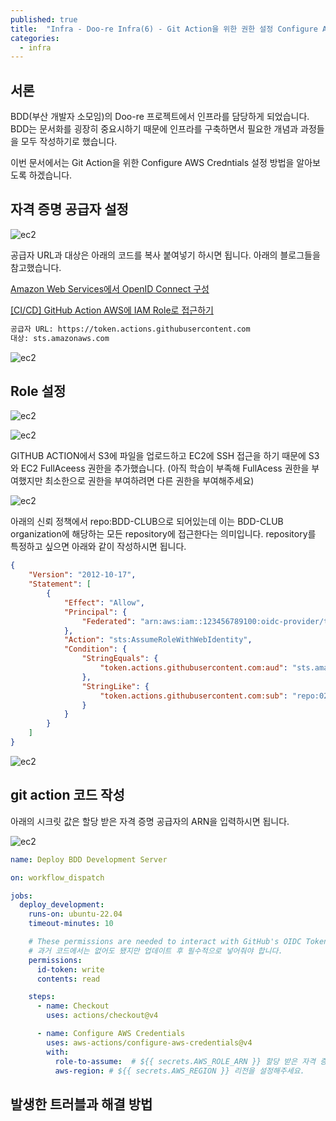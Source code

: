 ```yaml
---
published: true
title:  "Infra - Doo-re Infra(6) - Git Action을 위한 권한 설정 Configure AWS Credntials"
categories:
  - infra
---
```


## 서론

BDD(부산 개발자 소모임)의 Doo-re 프로젝트에서 인프라를 담당하게 되었습니다. BDD는 문서화를 굉장히 중요시하기 때문에 인프라를 구축하면서 필요한 개념과 과정들을 모두 작성하기로 했습니다.

이번 문서에서는 Git Action을 위한 Configure AWS Credntials 설정 방법을 알아보도록 하겠습니다.

## 자격 증명 공급자 설정

![ec2](https://github.com/02ggang9/02ggang9.github.io/blob/master/_posts/images/infra/infra6/credentials1.png?raw=true)

공급자 URL과 대상은 아래의 코드를 복사 붙여넣기 하시면 됩니다. 아래의 블로그들을 참고했습니다.

[Amazon Web Services에서 OpenID Connect 구성](https://docs.github.com/ko/enterprise-cloud@latest/actions/deployment/security-hardening-your-deployments/configuring-openid-connect-in-amazon-web-services)

[[CI/CD] GitHub Action AWS에 IAM Role로 접근하기](https://zerone-code.tistory.com/11)

~~~sh
공급자 URL: https://token.actions.githubusercontent.com
대상: sts.amazonaws.com
~~~

![ec2](https://github.com/02ggang9/02ggang9.github.io/blob/master/_posts/images/infra/infra6/credentials2.png?raw=true)

## Role 설정

![ec2](https://github.com/02ggang9/02ggang9.github.io/blob/master/_posts/images/infra/infra6/role1.png?raw=true)

![ec2](https://github.com/02ggang9/02ggang9.github.io/blob/master/_posts/images/infra/infra6/role2.png?raw=true)

GITHUB ACTION에서 S3에 파일을 업로드하고 EC2에 SSH 접근을 하기 때문에 S3와 EC2 FullAceess 권한을 추가했습니다. (아직 학습이 부족해 FullAcess 권한을 부여했지만 최소한으로 권한을 부여하려면 다른 권한을 부여해주세요)

![ec2](https://github.com/02ggang9/02ggang9.github.io/blob/master/_posts/images/infra/infra6/role3.png?raw=true)

아래의 신뢰 정책에서 repo:BDD-CLUB으로 되어있는데 이는 BDD-CLUB organization에 해당하는 모든 repository에 접근한다는 의미입니다. repository를 특정하고 싶으면 아래와 같이 작성하시면 됩니다.

~~~json
{
    "Version": "2012-10-17",
    "Statement": [
        {
            "Effect": "Allow",
            "Principal": {
                "Federated": "arn:aws:iam::123456789100:oidc-provider/token.actions.githubusercontent.com"
            },
            "Action": "sts:AssumeRoleWithWebIdentity",
            "Condition": {
                "StringEquals": {
                    "token.actions.githubusercontent.com:aud": "sts.amazonaws.com"
                },
                "StringLike": {
                    "token.actions.githubusercontent.com:sub": "repo:02ggang99/01-doo-re-back-action-practice:*" // Here!
                }
            }
        }
    ]
}
~~~

![ec2](https://github.com/02ggang9/02ggang9.github.io/blob/master/_posts/images/infra/infra6/role4.png?raw=true)

## git action 코드 작성

아래의 시크릿 값은 할당 받은 자격 증명 공급자의 ARN을 입력하시면 됩니다.

![ec2](https://github.com/02ggang9/02ggang9.github.io/blob/master/_posts/images/infra/infra6/role5.png?raw=true)

~~~yml
name: Deploy BDD Development Server

on: workflow_dispatch

jobs:
  deploy_development:
    runs-on: ubuntu-22.04
    timeout-minutes: 10

    # These permissions are needed to interact with GitHub's OIDC Token endpoint.
    # 과거 코드에서는 없어도 됐지만 업데이트 후 필수적으로 넣어줘야 합니다.
    permissions:
      id-token: write
      contents: read

    steps:
      - name: Checkout
        uses: actions/checkout@v4

      - name: Configure AWS Credentials
        uses: aws-actions/configure-aws-credentials@v4
        with:
          role-to-assume:  # ${{ secrets.AWS_ROLE_ARN }} 할당 받은 자격 증명 공급자의 ARN
          aws-region: # ${{ secrets.AWS_REGION }} 리전을 설정해주세요.
~~~

## 발생한 트러블과 해결 방법

